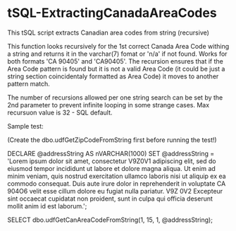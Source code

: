 # tSQL-ExtractingCanadaAreaCodes
This tSQL script extracts Canadian area codes from string (recursive)

This function looks recursively for the 1st correct Canada Area Code withing a string and
returns it in the varchar(7) fomat or 'n/a' if not found. Works for both formats 
'CA 90405' and 'CA90405'. The recursion ensures that if the Area Code pattern is found 
but it is not a valid Area Code (it could be just a string section coincidentaly formatted as 
Area Code) it moves to another pattern match.

The number of recursions allowed per one string search can be set by the 2nd parameter to
prevent infinite looping in some strange cases. Max recursuon value is 32 - SQL default.
      
Sample test:

(Create the dbo.udfGetZipCodeFromString first before running the test!)

DECLARE @addressString AS nVARCHAR(1000)
SET @addressString = 'Lorem ipsum dolor sit amet, consectetur V9Z0V1 adipiscing elit, sed do eiusmod tempor incididunt ut labore et dolore magna aliqua. Ut enim ad minim veniam, quis nostrud exercitation ullamco laboris nisi ut aliquip ex ea commodo consequat. Duis aute irure dolor in reprehenderit in voluptate CA 904O6 velit esse cillum dolore eu fugiat nulla pariatur. V9Z 0V2 Excepteur sint occaecat cupidatat non proident, sunt in culpa qui officia deserunt mollit anim id est laborum.';

SELECT dbo.udfGetCanAreaCodeFromString(1, 15, 1, @addressString);
